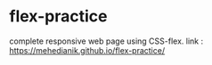 # flex-practice
complete responsive web page using CSS-flex.
link :  https://mehedianik.github.io/flex-practice/
